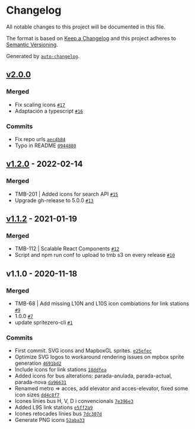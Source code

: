 # Changelog

All notable changes to this project will be documented in this file.

The format is based on [Keep a Changelog](https://keepachangelog.com/en/1.0.0/)
and this project adheres to [Semantic Versioning](https://semver.org/spec/v2.0.0.html).

Generated by [`auto-changelog`](https://github.com/CookPete/auto-changelog).

## [v2.0.0](https://github.com/tmb-barcelona/TMB-Icons/compare/v1.2.0...v2.0.0)

### Merged

- Fix scaling icons [`#17`](https://github.com/tmb-barcelona/TMB-Icons/pull/17)
- Adaptación a typescript [`#16`](https://github.com/tmb-barcelona/TMB-Icons/pull/16)

### Commits

- Fix repo urls [`aec4b84`](https://github.com/tmb-barcelona/TMB-Icons/commit/aec4b8445874315a1d04520b8e502049ac8e8048)
- Typo in README [`0944880`](https://github.com/tmb-barcelona/TMB-Icons/commit/0944880865383a99b9b3610eecfbf425da60be8d)

## [v1.2.0](https://github.com/tmb-barcelona/TMB-Icons/compare/v1.1.2...v1.2.0) - 2022-02-14

### Merged

- TMB-201 | Added icons for search API [`#15`](https://github.com/tmb-barcelona/TMB-Icons/pull/15)
- Upgrade gh-release to 5.0.0 [`#13`](https://github.com/tmb-barcelona/TMB-Icons/pull/13)

## [v1.1.2](https://github.com/tmb-barcelona/TMB-Icons/compare/v1.1.0...v1.1.2) - 2021-01-19

### Merged

- TMB-112 | Scalable React Components [`#12`](https://github.com/tmb-barcelona/TMB-Icons/pull/12)
- Script and npm run conf to upload to tmb s3 on every release [`#10`](https://github.com/tmb-barcelona/TMB-Icons/pull/10)

## v1.1.0 - 2020-11-18

### Merged

- TMB-68 | Add missing L10N and L10S icon combiations for link stations [`#9`](https://github.com/tmb-barcelona/TMB-Icons/pull/9)
- 1.0.0 [`#7`](https://github.com/tmb-barcelona/TMB-Icons/pull/7)
- update spritezero-cli [`#1`](https://github.com/tmb-barcelona/TMB-Icons/pull/1)

### Commits

- First commit. SVG icons and MapboxGL sprites. [`e25efec`](https://github.com/tmb-barcelona/TMB-Icons/commit/e25efec08a423be8f00852c3ee55e9fc795dd3b0)
- Optimize SVG logos to workaround rendering issues on mpbox sprite generation [`4691bd2`](https://github.com/tmb-barcelona/TMB-Icons/commit/4691bd205a7d8efe5685727fdd99fc8e11d156b2)
- Include icons for link stations [`18ddfea`](https://github.com/tmb-barcelona/TMB-Icons/commit/18ddfea57ff6a3f6fed2355e05b986608b820c22)
- Added icons for bus alterations: parada-anulada, parada-actual, parada-nova [`da96631`](https://github.com/tmb-barcelona/TMB-Icons/commit/da966316f7cae52362ac4a7c77f6b31ab2a0a493)
- Renamed metro =&gt; acces, add elevator and acces-elevator, fixed some icon sizes [`dd4c8f7`](https://github.com/tmb-barcelona/TMB-Icons/commit/dd4c8f7f4bddcd35e92aa267aa0ab4a35ffa8431)
- Icones línies bus H, V, D i convencionals [`7e396e3`](https://github.com/tmb-barcelona/TMB-Icons/commit/7e396e36f6e45a871b0a00767566bb9346909214)
- Added L9S link stations [`e5ff2a9`](https://github.com/tmb-barcelona/TMB-Icons/commit/e5ff2a932c78240b5cb5f2e63c601ca28e3e5e09)
- Icones retocades línies bus [`7dc307d`](https://github.com/tmb-barcelona/TMB-Icons/commit/7dc307d274fa5d580aec1486b64a42e9062583d5)
- Generate PNG icons [`52aba33`](https://github.com/tmb-barcelona/TMB-Icons/commit/52aba330225b8d1a9b43dd0312b8ba78b719397d)
